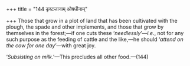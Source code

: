 +++
title = "144 कृष्टजानाम् ओषधीनाम्"

+++
Those that grow in a plot of land that has been cultivated with the
plough, the spade and other implements, and those that grow by
themselves in the forest;—if one cuts these ‘*needlessly*’—*i.e*., not
for any such purpose as the feeding of cattle and the like,—he should
‘*attend on the cow* *for* *one day*’—with great joy.

‘*Subsisting on milk*.’—This precludes all other food.—(144)


